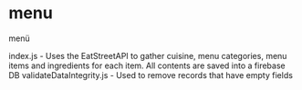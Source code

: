 # menu
menü

index.js - Uses the EatStreetAPI to gather cuisine, menu categories, menu items and ingredients for each item. All contents are saved into a firebase DB
validateDataIntegrity.js - Used to remove records that have empty fields

